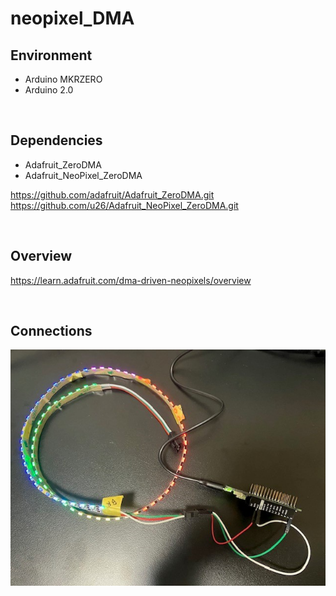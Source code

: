 # neopixel_DMA

## Environment
* Arduino MKRZERO
* Arduino 2.0

</br>

## Dependencies
* Adafruit_ZeroDMA
* Adafruit_NeoPixel_ZeroDMA

https://github.com/adafruit/Adafruit_ZeroDMA.git
https://github.com/u26/Adafruit_NeoPixel_ZeroDMA.git

</br>

## Overview
https://learn.adafruit.com/dma-driven-neopixels/overview


</br>

## Connections
![picture](img/20232028.jpg)